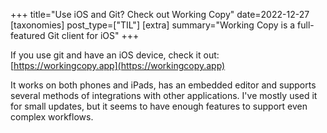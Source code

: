 +++
title="Use iOS and Git? Check out Working Copy"
date=2022-12-27 
[taxonomies] 
post_type=["TIL"]
[extra] 
summary="Working Copy is a full-featured Git client for iOS" 
+++

If you use git and have an iOS device, check it out: [https://workingcopy.app](https://workingcopy.app)

It works on both phones and iPads, has an embedded editor and supports several methods of integrations with other applications. I've mostly used it for small updates, but it seems to have enough features to support even complex workflows.
